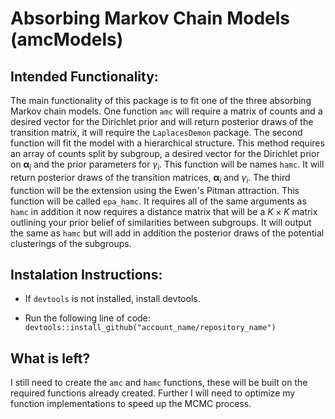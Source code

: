 # Absorbing Markov Chain Models (amcModels)

## Intended Functionality:

The main functionality of this package is to fit one of the three absorbing Markov chain models. One function `amc` will require a matrix of counts and a desired vector for the Dirichlet prior and will return posterior draws of the transition matrix, it will require the `LaplacesDemon` package. The second function will fit the model with a hierarchical structure. This method requires an array of counts split by subgroup, a desired vector for the Dirichlet prior on $\boldsymbol{\alpha}_i$ and the prior parameters for $\gamma_i$. This function will be names `hamc`. It will return posterior draws of the transition matrices, $\boldsymbol{\alpha}_i$ and $\gamma_i$. The third function will be the extension using the Ewen's Pitman attraction. This function will be called `epa_hamc`. It requires all of the same arguments as `hamc` in addition it now requires a distance matrix that will be a $K \times K$ matrix outlining your prior belief of similarities between subgroups. It will output the same as `hamc` but will add in addition the posterior draws of the potential clusterings of the subgroups.

## Instalation Instructions:

-   If `devtools` is not installed, install devtools.

-   Run the following line of code: `devtools::install_github("account_name/repository_name")`

## What is left?

I still need to create the `amc` and `hamc` functions, these will be built on the required functions already created. Further I will need to optimize my function implementations to speed up the MCMC process.
